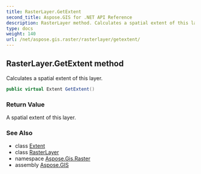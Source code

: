 ```yaml
---
title: RasterLayer.GetExtent
second_title: Aspose.GIS for .NET API Reference
description: RasterLayer method. Calculates a spatial extent of this layer
type: docs
weight: 140
url: /net/aspose.gis.raster/rasterlayer/getextent/
---
```

## RasterLayer.GetExtent method

Calculates a spatial extent of this layer.

```csharp
public virtual Extent GetExtent()
```

### Return Value

A spatial extent of this layer.

### See Also

* class [Extent](../../../aspose.gis/extent/)
* class [RasterLayer](../)
* namespace [Aspose.Gis.Raster](../../rasterlayer/)
* assembly [Aspose.GIS](../../../)


